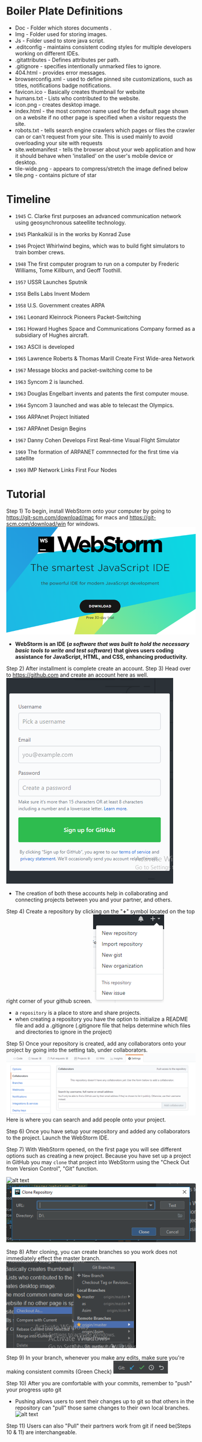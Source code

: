  # Boiler Plate Definitions
 
- Doc - Folder which stores documents .
- Img - Folder used for storing images.
- Js - Folder used to store java script.
- .editconfig - maintains consistent coding styles for multiple
developers working on different IDEs.
- .gitattributes - Defines attributes per path.
- .gitignore -  specifies intentionally unmarked files to ignore.
- 404.html - provides error messages. 
- browserconfig.xml - used to define pinned site customizations, such as titles, notifications
badge notifications. 
- favicon.ico - Basically creates thumbnail for website
- humans.txt - Lists who contributed to the website. 
- icon.png - creates desktop image.
- index.html - the most common name used for the default page shown on a 
website if no other page is specified when a visitor requests the site.
- robots.txt -  tells search engine crawlers which pages or files the crawler can 
or can't request from your site. This is used mainly to avoid overloading your 
site with requests
- site.webmanifest - tells the browser about your web application and how it should behave when
 'installed' on the user's mobile device or desktop.
- tile-wide.png - appears to compress/stretch the image defined below 
- tile.png - contains picture of star

# Timeline

- `1945` C. Clarke first purposes an advanced communication network using geosynchronous sateellite technology.

- `1945` Plankalkül is in the works by Konrad Zuse

- `1946` Project Whirlwind begins, which was to build fight simulators to train bomber crews.

- `1948` The first computer program to run on a computer by Frederic Williams, Tome Killburn, and Geoff Toothill.

- `1957` USSR Launches Sputnik

- `1958` Bells Labs Invent Modem

- `1958` U.S. Government creates ARPA

- `1961` Leonard Kleinrock Pioneers Packet-Switching

- `1961` Howard Hughes Space and Communications Company formed as a subsidiary of Hughes aircraft.

- `1963` ASCII is developed

- `1965` Lawrence Roberts & Thomas Marill Create First Wide-area Network

- `1967` Message blocks and packet-switching come to be

- `1963` Syncom 2 is launched.

- `1963` Douglas Engelbart invents and patents the first computer mouse.

- `1964` Syncom 3 launched and was able to telecast the Olympics.

- `1966` ARPAnet Project Initiated

- `1967` ARPAnet Design Begins

- `1967` Danny Cohen Develops First Real-time Visual Flight Simulator

- `1969` The formation of ARPANET commnected for the first time via satellite

- `1969` IMP Network Links First Four Nodes

# Tutorial

Step 1) To begin, install WebStorm onto your computer by going to https://git-scm.com/download/mac for macs and https://git-scm.com/download/win for windows.
![alt text](images/webstorm-dl.png)
- **WebStorm is an IDE (_a software that was built to hold the necessary basic tools to write and test software_) that gives users
coding assistance for JavaScript, HTML, and CSS, enhancing productivity.**

Step 2) After installment is complete create an account.
Step 3) Head over to https://github.com and create an account here as well.
![alt text](images/github-login.png)
- The creation of both these accounts help in collaborating and connecting projects between you and your partner, and others.

Step 4) Create a repository by clicking on the "__+__" symbol located on the top right corner of your github screen.
![alt text](images/new-repository.png)
- a `repository` is a place to store and share projects.
- when creating a repository you have the option to initialize a README file and add a .gitignore (.gitignore file that helps determine which files and directories to ignore in the project)

Step 5) Once your repository is created, add any collaborators onto your project by going into the setting tab, under collaborators.
![alt text](images/collab.png)
Here is where you can search and add people onto your project.

Step 6) Once you have setup your repository and added any collaborators to the project. Launch the WebStorm IDE.

Step 7) With WebStorm opened, on the first page you will see different options such as creating a new project. Because you
have set up a project in GitHub you may `clone` that project into WebStorm using the "Check Out from Version Control", "Git" function.

![alt text](images/clone-or-dwnload.png)
![alt text](images/vcs.png)

Step 8) After cloning, you can create branches so you work does not immediately effect the master branch.
![alt text](images/branches.png)

Step 9) In your branch, whenever you make any edits, make sure you're making consistent commits (Green Check)
![alt text](images/commit-icon.png)

Step 10) After you are comfortable with your commits, remember to "push" your progress upto git
- Pushing allows users to sent their changes up to git so that others in the repository can "pull" those
same changes to their own local branches.
![alt text](images/.png)

Step 11) Users can also "Pull" their partners work from git if need be(Steps 10 & 11)
are interchangeable.


